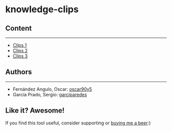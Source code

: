 # knowledge-clips


## Content
----
- [Clips 1](clips-1/)
- [Clips 2](clips-2/)
- [Clips 3](clips-3/)

## Authors
----
- Fernández Angulo, Oscar: [oscar90y5](https://github.com/oscar90y5)
- García Prado, Sergio: [garciparedes](https://github.com/garciparedes)

## Like it? Awesome!
If you find this tool useful, consider supporting or [buying me a beer](https://www.paypal.me/garciparedes/2):)
